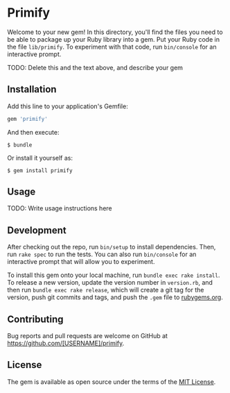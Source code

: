 # Primify

Welcome to your new gem! In this directory, you'll find the files you need to be able to package up your Ruby library into a gem. Put your Ruby code in the file `lib/primify`. To experiment with that code, run `bin/console` for an interactive prompt.

TODO: Delete this and the text above, and describe your gem

## Installation

Add this line to your application's Gemfile:

```ruby
gem 'primify'
```

And then execute:

    $ bundle

Or install it yourself as:

    $ gem install primify

## Usage

TODO: Write usage instructions here

## Development

After checking out the repo, run `bin/setup` to install dependencies. Then, run `rake spec` to run the tests. You can also run `bin/console` for an interactive prompt that will allow you to experiment.

To install this gem onto your local machine, run `bundle exec rake install`. To release a new version, update the version number in `version.rb`, and then run `bundle exec rake release`, which will create a git tag for the version, push git commits and tags, and push the `.gem` file to [rubygems.org](https://rubygems.org).

## Contributing

Bug reports and pull requests are welcome on GitHub at https://github.com/[USERNAME]/primify.


## License

The gem is available as open source under the terms of the [MIT License](http://opensource.org/licenses/MIT).

